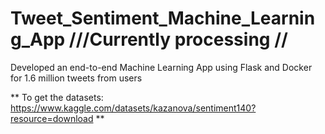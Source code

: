 # Tweet_Sentiment_Machine_Learning_App   ///Currently processing //
Developed an end-to-end Machine Learning App using Flask and Docker for 1.6 million tweets from users

** To get the datasets: https://www.kaggle.com/datasets/kazanova/sentiment140?resource=download **
